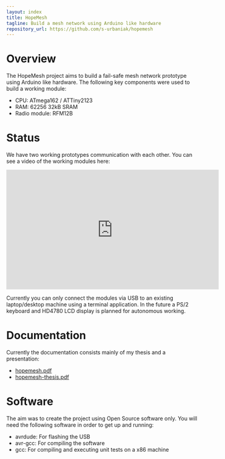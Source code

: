 ```yaml
---
layout: index
title: HopeMesh
tagline: Build a mesh network using Arduino like hardware
repository_url: https://github.com/s-urbaniak/hopemesh
---
```


# Overview
The HopeMesh project aims to build a fail-safe mesh network prototype using Arduino like hardware. The following key components were used to build a working module:

* CPU: ATmega162 / ATTiny2123
* RAM: 62256 32kB SRAM
* Radio module: RFM12B

# Status
We have two working prototypes communication with each other. You can see a video of the working modules here:

<iframe width="560" height="315" src="http://www.youtube.com/embed/JDviZbN_kvU" frameborder="0" allowfullscreen="true">_</iframe>

Currently you can only connect the modules via USB to an existing laptop/desktop machine using a terminal application. In the future a PS/2 keyboard and HD4780 LCD display is planned for autonomous working.

# Documentation
Currently the documentation consists mainly of my thesis and a presentation:

* [hopemesh.pdf][presentation]
* [hopemesh-thesis.pdf][thesis]

# Software
The aim was to create the project using Open Source software only. You will need the following software in order to get up and running:

* avrdude: For flashing the USB
* avr-gcc: For compiling the software
* gcc: For compiling and executing unit tests on a x86 machine

[presentation]: doc/hopemesh.pdf
[thesis]: doc/hopemesh-thesis.pdf
